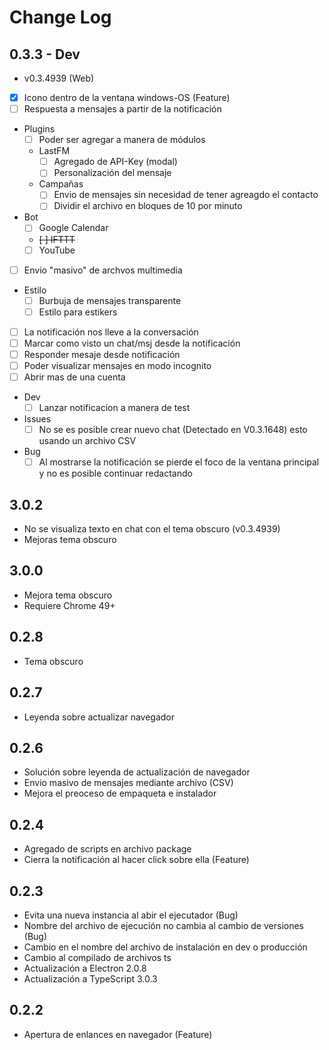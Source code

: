 # Change Log

## 0.3.3 - Dev

* v0.3.4939 (Web)
* [X] Icono dentro de la ventana windows-OS (Feature)
* [ ] Respuesta a mensajes a partir de la notificación
* Plugins
  * [ ] Poder ser agregar a manera de módulos
  * LastFM
    * [ ] Agregado de API-Key (modal)
    * [ ] Personalización del mensaje
  * Campañas
    * [ ] Envio de mensajes sin necesidad de tener agreagdo el contacto
    * [ ] Dividir el archivo en bloques de 10 por minuto
* Bot
  * [ ] Google Calendar
  * ~~[ ] IFTTT~~
  * [ ] YouTube
* [ ] Envio "masivo" de archvos multimedia
* Estilo
  * [ ] Burbuja de mensajes transparente
  * [ ] Estilo para estikers
* [ ] La notificación nos lleve a la conversación
* [ ] Marcar como visto un chat/msj desde la notificación
* [ ] Responder mesaje desde notificación
* [ ] Poder visualizar mensajes en modo incognito
* [ ] Abrir mas de una cuenta
* Dev
  * [ ] Lanzar notificacion a manera de test
* Issues
  * [ ] No se es posible crear nuevo chat (Detectado en V0.3.1648) esto usando un archivo CSV
* Bug
  * [ ] Al mostrarse la notificación se pierde el foco de la ventana principal y no es posible continuar redactando

## 3.0.2
  * No se visualiza texto en chat con el tema obscuro (v0.3.4939)
  * Mejoras tema obscuro

## 3.0.0
* Mejora tema obscuro
* Requiere Chrome 49+

## 0.2.8
* Tema obscuro

## 0.2.7
* Leyenda sobre actualizar navegador

## 0.2.6
* Solución sobre leyenda de actualización de navegador
* Envio masivo de mensajes mediante archivo (CSV)
* Mejora el preoceso de empaqueta e instalador

## 0.2.4

* Agregado de scripts en archivo package
* Cierra la notificación al hacer click sobre ella (Feature)

## 0.2.3

* Evita una nueva instancia al abir el ejecutador (Bug)
* Nombre del archivo de ejecución no cambia al cambio de versiones (Bug)
* Cambio en el nombre del archivo de instalación en dev o producción
* Cambio al compilado de archivos ts
* Actualización a Electron 2.0.8
* Actualización a TypeScript 3.0.3

## 0.2.2

* Apertura de enlances en navegador (Feature)
